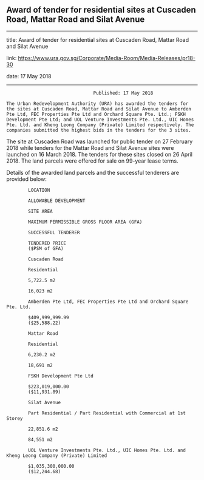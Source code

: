 ## Award of tender for residential sites at Cuscaden Road, Mattar Road and Silat Avenue
---
title: Award of tender for residential sites at Cuscaden Road, Mattar Road and Silat Avenue

link: https://www.ura.gov.sg/Corporate/Media-Room/Media-Releases/pr18-30

date: 17 May 2018

---


                                    Published: 17 May 2018

    The Urban Redevelopment Authority (URA) has awarded the tenders for the sites at Cuscaden Road, Mattar Road and Silat Avenue to Amberden Pte Ltd, FEC Properties Pte Ltd and Orchard Square Pte. Ltd.; FSKH Development Pte Ltd; and UOL Venture Investments Pte. Ltd., UIC Homes Pte. Ltd. and Kheng Leong Company (Private) Limited respectively. The companies submitted the highest bids in the tenders for the 3 sites.

The site at Cuscaden Road was launched for public tender on 27 February 2018 while tenders for the Mattar Road and Silat Avenue sites were launched on 16 March 2018. The tenders for these sites closed on 26 April 2018. The land parcels were offered for sale on 99-year lease terms.

Details of the awarded land parcels and the successful tenderers are provided below:

            LOCATION

            ALLOWABLE DEVELOPMENT

            SITE AREA

            MAXIMUM PERMISSIBLE GROSS FLOOR AREA (GFA)

            SUCCESSFUL TENDERER

            TENDERED PRICE
            ($PSM of GFA)

            Cuscaden Road

            Residential

            5,722.5 m2

            16,023 m2

            Amberden Pte Ltd, FEC Properties Pte Ltd and Orchard Square Pte. Ltd.

            $409,999,999.99
            ($25,588.22)

            Mattar Road

            Residential

            6,230.2 m2

            18,691 m2

            FSKH Development Pte Ltd

            $223,019,000.00
            ($11,931.89)

            Silat Avenue

            Part Residential / Part Residential with Commercial at 1st Storey

            22,851.6 m2

            84,551 m2

            UOL Venture Investments Pte. Ltd., UIC Homes Pte. Ltd. and Kheng Leong Company (Private) Limited

            $1,035,300,000.00
            ($12,244.68)